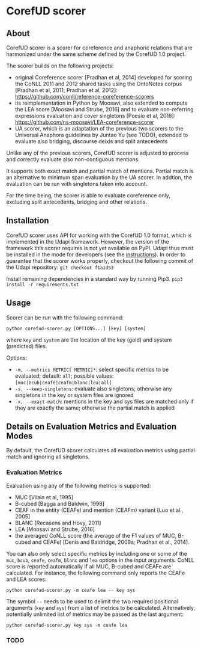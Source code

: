 # CorefUD scorer

## About

CorefUD scorer is a scorer for coreference and anaphoric relations that are harmonized under the same scheme defined by the CorefUD 1.0 project.

The scorer builds on the following projects:

- original Coreference scorer [Pradhan et al, 2014] developed for scoring the CoNLL 2011 and 2012 shared tasks using the OntoNotes corpus [Pradhan et al, 2011; Pradhan et al, 2012]: https://github.com/conll/reference-coreference-scorers
- its reimplementation in Python by Moosavi, also extended to compute the LEA score [Moosavi and Strube, 2016] and to evaluate non-referring expressions evaluation and cover singletons [Poesio et al, 2018]: https://github.com/ns-moosavi/LEA-coreference-scorer
- UA scorer, which is an adaptation of the previous two scorers to the Universal Anaphora guidelines by Juntao Yu (see TODO), extended to evaluate also bridging, discourse deixis and split antecedents

Unlike any of the previous scorers, CorefUD scorer is adjusted to process and correctly evaluate also non-contiguous mentions.

It supports both exact match and partial match of mentions. Partial match is an alternative to minimum span evaluation by the UA scorer. In addtion, the evaluation can be run with singletons taken into account.

For the time being, the scorer is able to evaluate coreference only, excluding split antecedents, bridging and other relations.

## Installation

CorefUD scorer uses API for working with the CorefUD 1.0 format, which is implemented in the Udapi framework.
However, the version of the framework this scorer requires is not yet available on PyPI.
Udapi thus must be installed in the mode for developers (see the [instructions](https://github.com/udapi/udapi-python#install-udapi-for-developers)).
In order to guarantee that the scorer works properly, checkout the following commit of the Udapi repository:
``git checkout f1a1d53``

Install remaining dependencies in a standard way by running Pip3.
``pip3 install -r requirements.txt``

## Usage

Scorer can be run with the following command:

`python corefud-scorer.py [OPTIONS...] [key] [system]`

where `key` and `system` are the location of the key (gold) and system (predicted) files.

Options:

- `-m, --metrics METRIC[ METRIC]*`: select specific metrics to be evaluated; default: `all`; possible values: `[muc|bcub|ceafe|ceafm|blanc|lea|all]`
- `-s, --keep-singletons`: evaluate also singletons; otherwise any singletons in the key or system files are ignored
- `-x, --exact-match`: mentions in the key and sys files are matched only if they are exactly the same; otherwise the partial match is applied

## Details on Evaluation Metrics and Evaluation Modes

By default, the CorefUD scorer calculates all evaluation metrics using partial match and ignoring all singletons.

### Evaluation Metrics

Evaluation using any of the following metrics is supported:
- MUC [Vilain et al, 1995]
- B-cubed [Bagga and Baldwin, 1998]
- CEAF in the entity (CEAFe) and mention (CEAFm) variant [Luo et al., 2005]
- BLANC [Recasens and Hovy, 2011]
- LEA [Moosavi and Strube, 2016]
- the averaged CoNLL score (the average of the F1 values of MUC, B-cubed and CEAFe) [Denis and Baldridge, 2009a; Pradhan et al., 2014].

You can also only select specific metrics by including one or some of the `muc`, `bcub`, `ceafe`, `ceafm`, `blanc` and `lea` options in the input arguments.
CoNLL score is reported automatically if all MUC, B-cubed and CEAFe are calculated.
For instance, the following command only reports the CEAFe and LEA scores:

`python corefud-scorer.py -m ceafe lea -- key sys`

The symbol `--` needs to be used to delimit the two required positional arguments (`key` and `sys`) from a list of metrics to be calculated.
Alternatively, potentially unlimited list of metrics may be passed as the last argument:

`python corefud-scorer.py key sys -m ceafe lea`

### TODO
